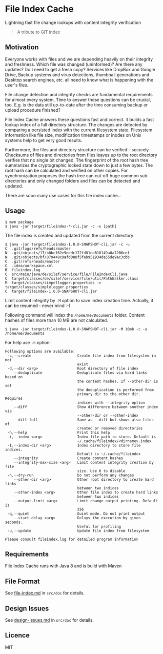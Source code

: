 # File Index Cache

Lightning fast file change lookups with content integrity verification

>  A tribute to GIT index

## Motivation
 
Everyone works with files and we are depending heavily on their integrity and 
freshness. Which file was changed (uninformed)? Are there any updates? Do I need
to get a fresh copy? Services like DropBox and Google Drive, Backup systems and 
virus detections, thumbnail generations and Desktop search engines, etc. all need 
to know what is happening with the user's files.

File change detection and integrity checks are fundamental requirements for 
almost every system. Time to answer these questions can be crucial, too. E.g. is
the data still up-to-date after the time consuming backup or upload procedure 
finished?

File Index Cache answers these questions fast and correct. It builds a fast 
lookup index of a full directory structure. The changes are detected by comparing
a persisted index with the current filesystem state. Filesystem information like
file size, modification timestamps or inodes on Unix systems help to get very good 
results.

Furthermore, the files and directory structure can be verified - securely. Checksums of
files and directories from files leaves up to the root directory verifies that no 
single bit changed. The fingerprint of the root hash tree summarizes the cryptographic 
locked state down to just a few bytes. The root hash can be calculated and verified
on other copies. For synchronization proposes the hash tree can cut-off huge common 
sub directories and only changed folders and files can be detected and updated.

There are sooo many use cases for this file index cache...

## Usage

    $ mvn package
    $ java -jar target/fileindex-*-cli.jar -c -u [path]
    
The file index is created and updated from the current directory:

    $ java -jar target/fileindex-1.0.0-SNAPSHOT-cli.jar -c -u
    C  .git/logs/refs/heads/master
    N  .git/objects/17/b0bef62e9eedc172fd81ee818149a0a7206cef
    N  .git/objects/bf/079448c9afd088f5fab951934da55de9ac3cbb
    C  .git/refs/heads/master
    C  .idea/workspace.xml
    R  fileindex.log
    C  src/main/java/de/silef/service/file/FileIndexCli.java
    C  target/classes/de/silef/service/file/util/PathWalker.class
    M  target/classes/simpellogger.properties -> target/classes/simplelogger.properties
    C  target/fileindex-1.0.0-SNAPSHOT-cli.jar

Limit content integrity by `-M` option to save index creation time. Actually, it
can be resumed - never mind :-)

Following command will index the `/home/me/Documents` folder. Content hashes of 
files more than 10 MB are not calculated. 

    $ java -jar target/fileindex-1.0.0-SNAPSHOT-cli.jar -M 10mb -c -u /home/me/Documents

For help use `-h` option:

    Following options are available:
     -c,--create                     Create file index from filesystem in not
                                     exist
     -d,--dir <arg>                  Root directory of file index
        --deduplicate                Deduplicate files via hard links based on
                                     the content hashes. If --other-dir is set
                                     the deduplication is performed from
                                     primary dir to the other dir. Requires
                                     indices with --integrity option
        --diff                       Show difference between another index via
                                     --other-dir or --other-index
        --diff-full                  Same as --diff but shows also files of
                                     created or removed directories
     -h,--help                       Print this help
     -i,--index <arg>                Index file path to store. Default is
                                     ~/.cache/fileindex/<dirname>.index
     -I,--index-dir <arg>            Index directory to store file indices.
                                     Default is ~/.cache/fileindex
        --integrity                  Create content hashes
        --integrity-max-size <arg>   Limit content integrity creation by file
                                     size. Use 0 to disable
     -n,--dry-run                    Do not perform any changes
        --other-dir <arg>            Other root directory to create hard links
                                     between two indices
        --other-index <arg>          Other file index to create hard links
                                     between two indices
        --output-limit <arg>         Limit change output printing. Default is
                                     256
     -q,--quiet                      Quiet mode. Do not print output
        --start-delay <arg>          Delays the execution by given seconds.
                                     Useful for profiling
     -u,--update                     Update file index from filesystem
    
    Please consult fileindex.log for detailed program information

## Requirements

File Index Cache runs with Java 8 and is build with Maven

## File Format

See [file-index.md](src/doc/file-index.md) in `src/doc` for details.

## Design Issues

See [design-issues.md](src/doc/design-issues.md) in `src/doc` for details.

## Licence

MIT